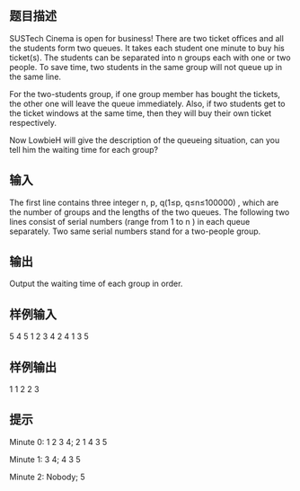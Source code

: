 ## 题目描述
SUSTech Cinema is open for business! There are two ticket offices and all the students form two queues. It takes each student one minute to buy his ticket(s). The students can be separated into n
groups each with one or two people. To save time, two students in the same group will not queue up in the same line.

For the two-students group, if one group member has bought the tickets, the other one will leave the queue immediately. Also, if two students get to the ticket windows at the same time, then they will buy their own ticket respectively.

Now LowbieH will give the description of the queueing situation, can you tell him the waiting time for each group?

## 输入
The first line contains three integer n, p, q(1≤p, q≤n≤100000)
, which are the number of groups and the lengths of the two queues. The following two lines consist of serial numbers (range from 1
to n
) in each queue separately. Two same serial numbers stand for a two-people group.

## 输出
Output the waiting time of each group in order.

## 样例输入
5 4 5
1 2 3 4
2 4 1 3 5
## 样例输出
1 1 2 2 3
## 提示

Minute 0: 1 2 3 4; 2 1 4 3 5


Minute 1: 3 4; 4 3 5


Minute 2: Nobody; 5
